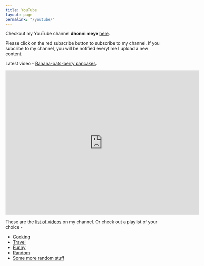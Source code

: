 ```yaml
---
title: YouTube
layout: page
permalink: "/youtube/"
---
```


Checkout my YouTube channel **dhonni meye** [here](https://www.youtube.com/channel/UC1txbrDxS1EpyQLHGI7EAzA).

Please click on the red subscribe button to subscribe to my channel. If you subcribe to my channel, you will be notified everytime I upload a new content.

Latest video - [Banana-oats-berry pancakes](https://youtu.be/A1T45j2_qCc).
<iframe width="620" height="460" src="https://www.youtube.com/embed/A1T45j2_qCc" frameborder="0" allow="accelerometer; autoplay; encrypted-media; gyroscope; picture-in-picture" allowfullscreen></iframe>


These are the [list of videos](https://www.youtube.com/channel/UC1txbrDxS1EpyQLHGI7EAzA/videos) on my channel.
Or check out a playlist of your choice -
* [Cooking](https://www.youtube.com/playlist?list=PL_Q6Ap3JeOdWrx0g5bPa14ZpE7_ZrquaD)
* [Travel](https://www.youtube.com/playlist?list=PL_Q6Ap3JeOdWbUt25Da_Qgq7RPy934XnO)
* [Funny](https://www.youtube.com/playlist?list=PL_Q6Ap3JeOdWzg6IjAfmRx2eqhgFBmJGK)
* [Random](https://www.youtube.com/watch?v=SbxMBtNOwiA&list=PL_Q6Ap3JeOdWYUEO5nYJQkxxAF28Bmy8I&index=7)
* [Some more random stuff](https://www.youtube.com/playlist?list=PL_Q6Ap3JeOdWeb7K-D8fhEvjuuLzqhGtr)
